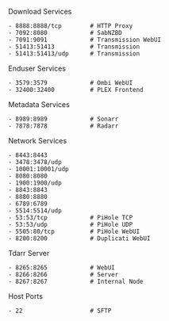 Download Services
```
- 8888:8888/tcp        # HTTP Proxy
- 7092:8080            # SabNZBD
- 7091:9091            # Transmission WebUI
- 51413:51413          # Transmission
- 51413:51413/udp      # Transmission
```

Enduser Services
```
- 3579:3579            # Ombi WebUI
- 32400:32400          # PLEX Frontend
```

Metadata Services
```
- 8989:8989            # Sonarr
- 7878:7878            # Radarr
```

Network Services
```
- 8443:8443
- 3478:3478/udp
- 10001:10001/udp
- 8080:8080
- 1900:1900/udp
- 8843:8843
- 8880:8880
- 6789:6789
- 5514:5514/udp
- 53:53/tcp            # PiHole TCP
- 53:53/udp            # PiHole UDP
- 5505:80/tcp          # PiHole WebUI
- 8200:8200            # Duplicati WebUI
```

Tdarr Server
```
- 8265:8265            # WebUI
- 8266:8266            # Server
- 8267:8267            # Internal Node
```

Host Ports
```
- 22                   # SFTP
```